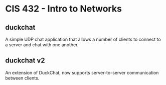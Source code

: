 # CIS 432 - Intro to Networks

## duckchat
A simple UDP chat application that allows a number of clients to connect to a server and chat with one another.

## duckchat v2
An extension of DuckChat, now supports server-to-server communication between clients.

